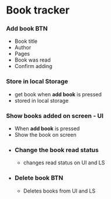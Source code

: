 # Book tracker
### Add book BTN
  -  Book title
  - Author
  - Pages
  - Book was read
  - Confirm adding
### Store in local Storage
  - get book when **add book** is pressed
  - stored in local storage

### Show books added on screen - UI
  - When **add book** is pressed
  - Show the book on screen
  - ### Change the book read status
    - changes read status on UI and LS
  - ### Delete book BTN
    - Deletes books from UI and LS